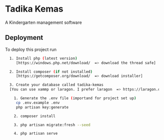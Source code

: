 # Tadika Kemas

A Kindergarten management software

## Deployment

To deploy this project run

```bash
  1. Install php (latest version)
     [https://windows.php.net/download/  => download the thread safe]

  2. Install composer (if not installed)
     [https://getcomposer.org/download/  => download installer]

  3. Create your database called tadika-kemas
  [You can use xammp or laragon. I prefer laragon  => https://laragon.org/download/index.html]

```

```bash
    1. Generate the .env file (importand for project set up)
     cp .env.example .env
     php artisan key:generate

    2. composer install

    3. php artisan migrate:fresh --seed

    4. php artisan serve

```
